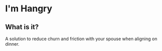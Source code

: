 # I'm Hangry

## What is it?
A solution to reduce churn and friction with your spouse when aligning on dinner.

